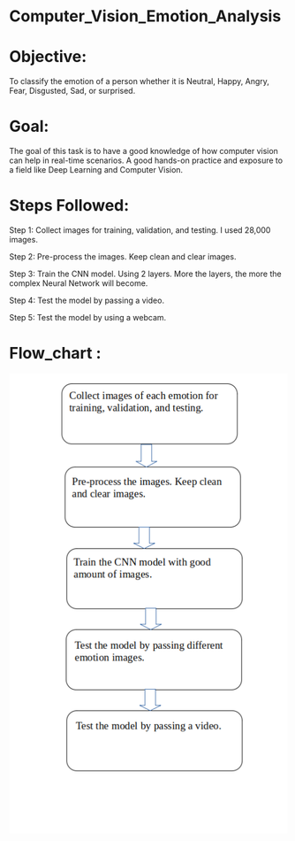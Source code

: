 # Computer_Vision_Emotion_Analysis

# Objective: 
To classify the emotion of a person whether it is Neutral, Happy, Angry, Fear, Disgusted, Sad, or surprised.

# Goal: 
The goal of this task is to have a good knowledge of how computer vision can help in real-time scenarios. A good hands-on practice and exposure to a field like Deep Learning and Computer Vision.

# Steps Followed:

Step 1: Collect images for training, validation, and testing. I used 28,000 images.

Step 2: Pre-process the images. Keep clean and clear images.

Step 3: Train the CNN model. Using 2 layers. More the layers, the more the complex Neural Network will become.

Step 4: Test the model by passing a video.

Step 5: Test the model by using a webcam.

# Flow_chart :

<img src="Document/flow_chart.png">

